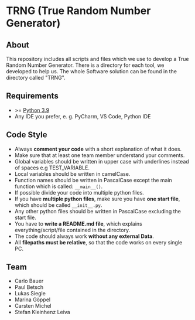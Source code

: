 # TRNG (True Random Number Generator)

## About
This repository includes all scripts and files which we use to develop a True Random Number Generator. There is a directory for each tool, we developed to help us. The whole Software solution can be found in the directory called "TRNG".

## Requirements
- \>= [Python 3.9](https://www.python.org/downloads/release/python-390/)
- Any IDE you prefer, e. g. PyCharm, VS Code, Python IDE

## Code Style
- Always **comment your code** with a short explanation of what it does.
- Make sure that at least one team member understand your comments.
- Global variables should be written in upper case with underlines instead of spaces e.g TEST_VARIABLE.
- Local variables should be written in camelCase.
- Function names should be written in PascalCase except the main function which is called: `__main__()`.
- If possible divide your code into multiple python files.
- If you have **multiple python files**, make sure you have **one start file**, which should be called `__init__.py`.
- Any other python files should be written in PascalCase excluding the start file.
- You have to **write a README.md file**, which explains everything/script/file contained in the directory.
- The code should always work **without any external Data**.
- All **filepaths must be relative**, so that the code works on every single PC.

## Team
- Carlo Bauer
- Paul Betsch
- Lukas Siegle
- Marina Göppel 
- Carsten Michel
- Stefan Kleinhenz Leiva
